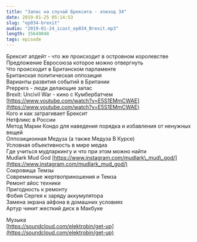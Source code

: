 ```yaml
---
title: "Запас на случай Брексита - эпизод 34"
date: 2019-01-25 05:14:53
slug: "ep034-brexit"
audio: "2019-01-24_icast_ep034_Brexit.mp3"
length: 35649048
tags: episode
---
```

Брексит апдейт - что же происходит в островном королевстве  
Предложение Евросоюза которое можно отвергнуть  
Что происходит в Британском парламенте  
Британская политическая оппозиция  
Варианты развития событий в Британии  
Preppers - люди делающие запас  
Brexit: Uncivil War - кино с Кумбербатчем [https://www.youtube.com/watch?v=E5S1EMmCWAE](https://www.youtube.com/watch?v=E5S1EMmCWAE)  
Кого и как затрагивает Брексит  
Нетфликс в России  
Метод Марии Кондо для наведения порядка и избавления от ненужных вещей  
Оппозиционная Медуза (а также Медуза В Курсе)  
Условная объективность в мире медиа  
Где учиться мудларкингу и что при этом можно найти  
Mudlark Mud God [https://www.instagram.com/mudlark\_mud\_god/](https://www.instagram.com/mudlark_mud_god/)  
Сокровища Темзы  
Современные жертвоприношения и Темза  
Ремонт айос техники  
Пригодность к ремонту  
Фобия Сергея к заряду аккумулятора  
Замена экрана айфона в домашних условиях  
Артур чинит жесткий диск в Макбуке  
  
Музыка  
[https://soundcloud.com/elektrobin/get-up](https://soundcloud.com/elektrobin/get-up)
